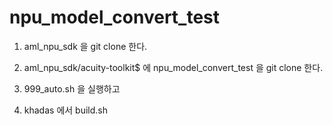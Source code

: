 # npu_model_convert_test

1. aml_npu_sdk 을 git clone 한다.

2. aml_npu_sdk/acuity-toolkit$ 에 npu_model_convert_test 을 git clone 한다.

3. 999_auto.sh 을 실행하고

4. khadas 에서 build.sh 

